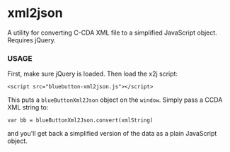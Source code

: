 xml2json
========

A utility for converting C-CDA XML file to a simplified JavaScript object. Requires jQuery.

### USAGE
First, make sure jQuery is loaded. Then load the x2j script:

`<script src="bluebutton-xml2json.js"></script>`

This puts a `blueButtonXml2Json` object on the `window`. Simply pass a CCDA XML string to:

`var bb = blueButtonXml2Json.convert(xmlString)`

and you'll get back a simplified version of the data as a plain JavaScript object.
